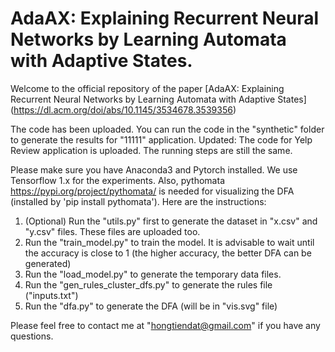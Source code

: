 # AdaAX: Explaining Recurrent Neural Networks by Learning Automata with Adaptive States.
Welcome to the official repository of the paper  [AdaAX: Explaining Recurrent Neural Networks by Learning Automata with Adaptive States] (https://dl.acm.org/doi/abs/10.1145/3534678.3539356) 

The code has been uploaded. You can run the code in the "synthetic" folder to generate the results for "11111" application. Updated: The code for Yelp Review application is uploaded. The running steps are still the same.

Please make sure you have Anaconda3 and Pytorch installed. We use Tensorflow 1.x for the experiments. Also, pythomata https://pypi.org/project/pythomata/ is needed for visualizing the DFA (installed by 'pip install pythomata'). Here are the instructions:
1) (Optional) Run the "utils.py" first to generate the dataset in "x.csv" and "y.csv" files. These files are uploaded too.
2) Run the "train_model.py" to train the model. It is advisable to wait until the accuracy is close to 1 (the higher accuracy, the better DFA can be generated)
3) Run the "load_model.py" to generate the temporary data files.
4) Run the "gen_rules_cluster_dfs.py" to generate the rules file ("inputs.txt")
5) Run the "dfa.py" to generate the DFA (will be in "vis.svg" file)

Please feel free to contact me at "hongtiendat@gmail.com" if you have any questions.
